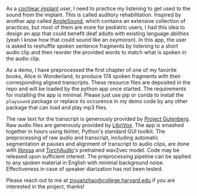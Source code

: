 As a [cochlear implant](https://en.wikipedia.org/wiki/Cochlear_implant) user, I need to practice my listening to get used to the sound from the implant. 
This is called auditory rehabilitation. Inspired by another app called [AngleSound](http://angelsound.tigerspeech.com/), 
which contains an extensive collection of practices, but most of them are more for pediatric users, I had this
idea to design an app that could benefit deaf adults with existing language abilities (yeah I know how that
could sound like an oxymoron). In this app, the user is asked to reshuffle spoken sentence fragments by 
listening to a short audio clip and then reorder the provided words to match what is spoken in the audio
clip. 

As a demo, I have preprocessed the first chapter of one of my favorite books, Alice in Wonderland, to produce 
174 spoken fragments with their corresponding aligned transcripts. These resource files are deposited in
the repo and will be loaded by the python app once started. The requirements for installing the app is minimal.
Please just use pip or conda to install the `playsound` package or replace its occurence in my demo code by any 
other package that can load and play mp3 files. 

The raw text for the transcript is generously provided by [Project Gutenberg](https://www.gutenberg.org/). Raw audio
files are generously provided by [LibriVox](https://librivox.org/). The app is smashed together in hours using tkinter,
Python's standard GUI toolkit. The preprocessing of raw audio and transcript, including automatic segmentation at pauses
and alignment of transcript to audio clips, are done with [librosa](https://librosa.org/doc/latest/index.html) and 
[TorchAudio](https://pytorch.org/audio/stable/index.html)'s pretrained wav2vec model. Code may be released upon sufficient
interest. The preprocessing pipeline can be applied to any spoken material in English with minimal background noise. 
Effectiveness in case of speaker diarization has not been tested. 

Please reach out to me at ziyuanzhao@college.harvard.edu if you are interested in the project, thanks!
